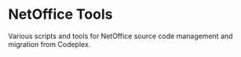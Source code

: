 # NetOffice Tools

Various scripts and tools for NetOffice source code management and migration from Codeplex.
